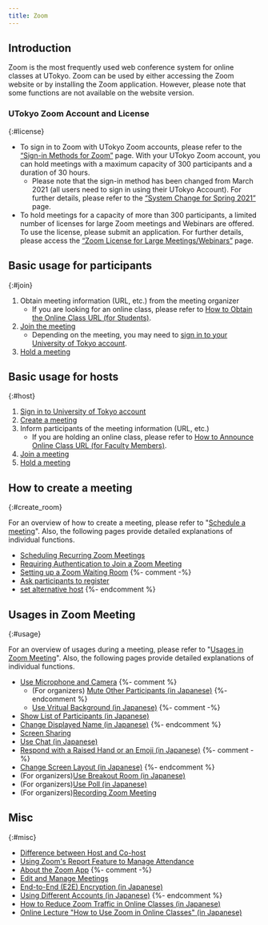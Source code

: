 ```yaml
---
title: Zoom
---
```


## Introduction

Zoom is the most frequently used web conference system for online classes at UTokyo. Zoom can be used by either accessing the Zoom website or by installing the Zoom application. However, please note that some functions are not available on the website version.

### UTokyo Zoom Account and License
{:#license}

- To sign in to Zoom with UTokyo Zoom accounts, please refer to the [“Sign-in Methods for Zoom”](zoom_signin) page. With your UTokyo Zoom account, you can hold meetings with a maximum capacity of 300 participants and a duration of 30 hours.
  - Please note that the sign-in method has been changed from March 2021 (all users need to sign in using their UTokyo Account). For further details, please refer to the [“System Change for Spring 2021”](/en/change2021s) page.
- To hold meetings for a capacity of more than 300 participants, a limited number of licenses for large Zoom meetings and Webinars are offered. To use the license, please submit an application. For further details, please access the [“Zoom License for Large Meetings/Webinars”](license) page. 

## Basic usage for participants
{:#join}

1. Obtain meeting information (URL, etc.) from the meeting organizer
    - If you are looking for an online class, please refer to [How to Obtain the Online Class URL (for Students)](/en/oc/url).
1. [Join the meeting](join/)
    - Depending on the meeting, you may need to [sign in to your University of Tokyo account](signin/).
1. [Hold a meeting](usage/)

## Basic usage for hosts
{:#host}

1. [Sign in to University of Tokyo account](signin/)
1. [Create a meeting](create_room/)
1. Inform participants of the meeting information (URL, etc.)
    - If you are holding an online class, please refer to [How to Announce Online Class URL  (for Faculty Members)](/en/faculty_members/url).
1. [Join a meeting](join/)
1. [Hold a meeting](usage/)

## How to create a meeting
{:#create_room}

For an overview of how to create a meeting, please refer to "[Schedule a meeting](create_room/)". Also, the following pages provide detailed explanations of individual functions.

- [Scheduling Recurring Zoom Meetings](create_room/date_and_time/)
- [Requiring Authentication to Join a Zoom Meeting](create_room/auth/)
- [Setting up a Zoom Waiting Room](create_room/waiting_room/)
{%- comment -%}
- [Ask participants to register](create_room/registration/)
- [set alternative host](create_room/alternative_host/)
{%- endcomment %}

## Usages in Zoom Meeting
{:#usage}

For an overview of usages during a meeting, please refer to "[Usages in Zoom Meeting](usage/)". Also, the following pages provide detailed explanations of individual functions.

- [Use Microphone and Camera](usage/mic_cam/)
{%- comment %}
    - (For organizers) [Mute Other Participants (in Japanese)](/zoom/usage/mic_cam/#mute_participants)
{%- endcomment %}
    - [Use Vritual Background (in Japanese)](/zoom/usage/mic_cam/virtual_background/)
{%- comment -%}
- [Show List of Participants (in Japanese)](/zoom/usage/participants/)
- [Change Displayed Name (in Japanese)](/zoom/usage/participants/#change_name)
{%- endcomment %}
- [Screen Sharing](usage/screen_sharing/)
- [Use Chat (in Japanese)](/zoom/usage/chat/)
- [Respond with a Raised Hand or an Emoji (in Japanese)](/zoom/usage/reaction/)
{%- comment -%}
- [Change Screen Layout (in Japanese)](/zoom/usage/layout/)
{%- endcomment %}
- (For organizers)[Use Breakout Room (in Japanese)](/zoom/usage/breakout/)
- (For organizers)[Use Poll (in Japanese)](/zoom/usage/poll/)
- (For organizers)[Recording Zoom Meeting](usage/recording/)

## Misc
{:#misc}

- [Difference between Host and Co-host](misc/host_cohost/)
- [Using Zoom's Report Feature to Manage Attendance](misc/report/)
- [About the Zoom App](misc/app/)
{%- comment -%}
- [Edit and Manage Meetings](misc/edit_meeting/)
- [End-to-End (E2E) Encryption (in Japanese)](/zoom/misc/e2e/)
- [Using Different Accounts (in Japanese)](/zoom/misc/multiple_accounts/)
{%- endcomment %}
- [How to Reduce Zoom Traffic in Online Classes (in Japanese)](/articles/zoom-data-traffic)
- [Online Lecture "How to Use Zoom in Online Classes" (in Japanese)](/events/2021-03-25/)

